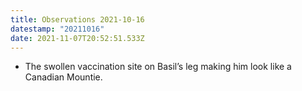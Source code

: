 ```yaml
---
title: Observations 2021-10-16
datestamp: "20211016"
date: 2021-11-07T20:52:51.533Z
---
```

- The swollen vaccination site on Basil’s leg making him look like a Canadian Mountie.